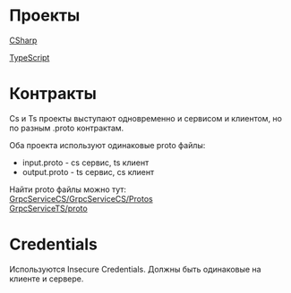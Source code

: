 # Проекты

[CSharp](GrpcServiceCS/Readme.md "")  
  
[TypeScript](GrpcServiceTS/Readme.md "")  


# Контракты
Cs и Ts проекты выступают одновременно и сервисом и клиентом, но по разным .proto контрактам.  
  
Оба проекта используют одинаковые proto файлы:  
- input.proto - cs сервис, ts клиент  
- output.proto - ts сервис, cs клиент  
  
Найти proto файлы можно тут:  
[GrpcServiceCS/GrpcServiceCS/Protos](GrpcServiceCS/GrpcServiceCS/Protos "")  
[GrpcServiceTS/proto](GrpcServiceTS/proto "")   


# Credentials
Используются Insecure Credentials. Должны быть одинаковые на клиенте и сервере.